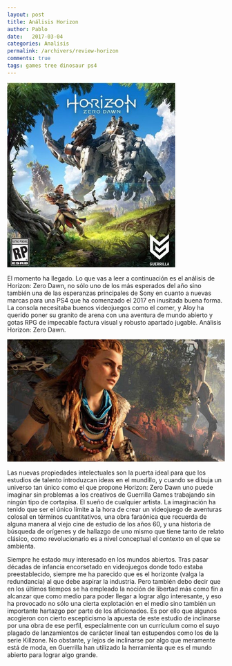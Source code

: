 ```yaml
---
layout: post
title: Análisis Horizon
author: Pablo
date:   2017-03-04
categories: Analisis
permalink: /archivers/review-horizon
comments: true
tags: games tree dinosaur ps4
---
```


![Small example image](/img/horizon1.jpg "Small example image")

<p class="lead">El momento ha llegado. Lo que vas a leer a continuación es el análisis de Horizon: Zero Dawn, no sólo uno de los más esperados del año sino también 
una de las esperanzas principales de Sony en cuanto a nuevas marcas para una PS4 que ha comenzado el 2017 en inusitada buena forma. 
La consola necesitaba buenos videojuegos como el comer, y Aloy ha querido poner su granito de arena con una aventura de mundo abierto y gotas 
RPG de impecable factura visual y robusto apartado jugable. Análisis Horizon: Zero Dawn.</p>

![Small example image](/img/horizon2.jpg "Small example image")

<p class="lead">
Las nuevas propiedades intelectuales son la puerta ideal para que los estudios de talento introduzcan ideas en el mundillo, 
y cuando se dibuja un universo tan único como el que propone Horizon: Zero Dawn uno puede imaginar sin problemas a los creativos de 
Guerrilla Games trabajando sin ningún tipo de cortapisa. El sueño de cualquier artista. La imaginación ha tenido que ser el único límite a la hora de 
crear un videojuego de aventuras colosal en términos cuantitativos, una obra faraónica que recuerda de alguna manera al viejo cine de estudio de los años 60, 
y una historia de búsqueda de orígenes y de hallazgo de uno mismo que tiene tanto de relato clásico, como revolucionario es a nivel conceptual el contexto en 
el que se ambienta.
</p>

<p class="lead">
Siempre he estado muy interesado en los mundos abiertos. Tras pasar décadas de infancia encorsetado en videojuegos donde todo estaba preestablecido, 
siempre me ha parecido que es el horizonte (valga la redundancia) al que debe aspirar la industria. Pero también debo decir que en los últimos tiempos 
se ha empleado la noción de libertad más como fin a alcanzar que como medio para poder llegar a lograr algo interesante, y eso ha provocado no sólo una 
cierta explotación en el medio sino también un importante hartazgo por parte de los aficionados. Es por ello que algunos acogieron con cierto escepticismo 
la apuesta de este estudio de inclinarse por una obra de ese perfil, especialmente con un currículum como el suyo plagado de lanzamientos de carácter lineal 
tan estupendos como los de la serie Killzone. No obstante, y lejos de inclinarse por algo que meramente está de moda, en Guerrilla han utilizado la herramienta 
que es el mundo abierto para lograr algo grande.
</p>
